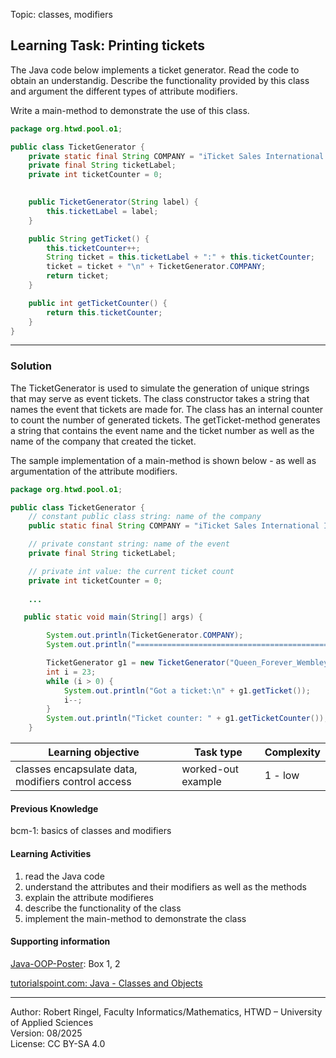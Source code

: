 Topic: classes, modifiers

## Learning Task: Printing tickets

The Java code below implements a ticket generator. Read the code to obtain an understandig. Describe the functionality provided by this class and argument the different types of attribute modifiers.

Write a main-method to demonstrate the use of this class.

``` java
package org.htwd.pool.o1;

public class TicketGenerator {
    private static final String COMPANY = "iTicket Sales International Inc.";
    private final String ticketLabel;
    private int ticketCounter = 0;
    

    public TicketGenerator(String label) {
        this.ticketLabel = label;
    }

    public String getTicket() {
        this.ticketCounter++;
        String ticket = this.ticketLabel + ":" + this.ticketCounter;
        ticket = ticket + "\n" + TicketGenerator.COMPANY;
        return ticket;
    }

    public int getTicketCounter() {
        return this.ticketCounter;
    }
}
```

---------------------------------------

### Solution

The TicketGenerator is used to simulate the generation of unique strings that may serve as event tickets. The class constructor takes a string that names the event that tickets are made for. The class has an internal counter to count the number of generated tickets. The getTicket-method generates a string that contains the event name and the ticket number as well as the name of the company that created the ticket.

The sample implementation of a main-method is shown below - as well as argumentation of the attribute modifiers.

``` java
package org.htwd.pool.o1;

public class TicketGenerator {
    // constant public class string: name of the company
    public static final String COMPANY = "iTicket Sales International Inc.";

    // private constant string: name of the event
    private final String ticketLabel;

    // private int value: the current ticket count
    private int ticketCounter = 0;
    
    ...

   public static void main(String[] args) {

        System.out.println(TicketGenerator.COMPANY);
        System.out.println("================================================\n");

        TicketGenerator g1 = new TicketGenerator("Queen_Forever_Wembley2025");
        int i = 23;
        while (i > 0) {
            System.out.println("Got a ticket:\n" + g1.getTicket());
            i--;
        }
        System.out.println("Ticket counter: " + g1.getTicketCounter());
    }
```

| **Learning objective**                         | **Task type**     | **Complexity** |
| ---------------------------------------------- | ----------------- | -------------- |
| classes encapsulate data, modifiers control access | worked-out example | 1 - low   |  

#### Previous Knowledge

bcm-1: basics of classes and modifiers  

#### Learning Activities

1) read the Java code
2) understand the attributes and their modifiers as well as the methods
3) explain the attribute modifieres
4) describe the functionality of the class
5) implement the main-method to demonstrate the class

#### Supporting information

[Java-OOP-Poster](../JavaPosterOOP_engl.pdf): Box 1, 2

[tutorialspoint.com: Java - Classes and Objects](https://www.tutorialspoint.com/java/java_object_classes.htm)  

---------------------------------------
Author: Robert Ringel, Faculty Informatics/Mathematics, HTWD – University of Applied Sciences  
Version: 08/2025            
License: CC BY-SA 4.0